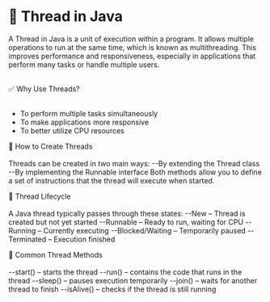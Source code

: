 # 🧵 Thread in Java


A Thread in Java is a unit of execution within a program. It allows multiple operations to run at the same time, which is known as multithreading. This improves performance and responsiveness, especially in applications that perform many tasks or handle multiple users. <br><br>

✅ Why Use Threads? <br><br>
- To perform multiple tasks simultaneously
- To make applications more responsive
- To better utilize CPU resources

🧰 How to Create Threads <br><br>
Threads can be created in two main ways:
--By extending the Thread class
--By implementing the Runnable interface
Both methods allow you to define a set of instructions that the thread will execute when started.

🔄 Thread Lifecycle <br><br>
A Java thread typically passes through these states:
--New – Thread is created but not yet started
--Runnable – Ready to run, waiting for CPU
--Running – Currently executing
--Blocked/Waiting – Temporarily paused
--Terminated – Execution finished

📌 Common Thread Methods <br><br>
--start() – starts the thread
--run() – contains the code that runs in the thread
--sleep() – pauses execution temporarily
--join() – waits for another thread to finish
--isAlive() – checks if the thread is still running
